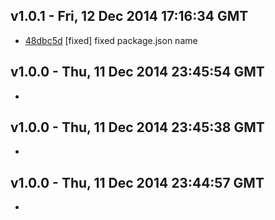 v1.0.1 - Fri, 12 Dec 2014 17:16:34 GMT
--------------------------------------

- [48dbc5d](../../commit/48dbc5d) [fixed] fixed package.json name


v1.0.0 - Thu, 11 Dec 2014 23:45:54 GMT
--------------------------------------

- 


v1.0.0 - Thu, 11 Dec 2014 23:45:38 GMT
--------------------------------------

- 


v1.0.0 - Thu, 11 Dec 2014 23:44:57 GMT
--------------------------------------

- 


